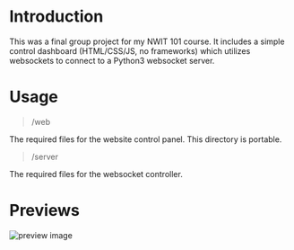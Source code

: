 # Introduction
This was a final group project for my NWIT 101 course. It includes a simple control dashboard (HTML/CSS/JS, no frameworks) which utilizes websockets to connect to a Python3 websocket server. 

# Usage
>/web

The required files for the website control panel. This directory is portable.

>/server

The required files for the websocket controller. 

# Previews
![preview image](https://github.com/amattu2/website-control-panel/blob/master/demo/control-panel.png?raw=true)
